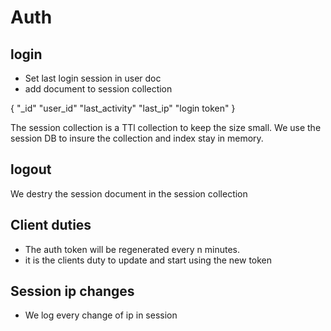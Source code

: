 


# Auth

## login

- Set last login session in user doc
- add document to session collection

{
 "_id"
 "user_id"
 "last_activity"
 "last_ip"
 "login token"
}

The session collection is a TTl collection to keep the size small. We use the session DB to
insure the collection and index stay in memory.

## logout
We destry the session document in the session collection



## Client duties

- The auth token will be regenerated every n minutes.
- it is the clients duty to update and start using the new token

## Session ip changes
- We log every change of ip in session

